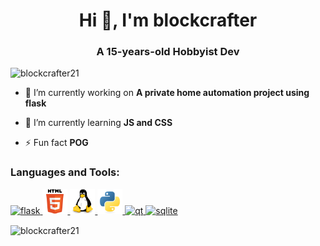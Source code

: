 <h1 align="center">Hi 👋, I'm blockcrafter</h1>
<h3 align="center">A 15-years-old Hobbyist Dev</h3>

<p align="left"> <img src="https://komarev.com/ghpvc/?username=blockcrafter21&label=Profile%20views&color=0e75b6&style=flat" alt="blockcrafter21" /> </p>

- 🔭 I’m currently working on **A private home automation project using flask**

- 🌱 I’m currently learning **JS and CSS**

- ⚡ Fun fact **POG**


<h3 align="left">Languages and Tools:</h3>
<p align="left"> <a href="https://flask.palletsprojects.com/" target="_blank"> <img src="https://www.vectorlogo.zone/logos/pocoo_flask/pocoo_flask-icon.svg" alt="flask" width="40" height="40"/> </a> <a href="https://www.w3.org/html/" target="_blank"> <img src="https://raw.githubusercontent.com/devicons/devicon/master/icons/html5/html5-original-wordmark.svg" alt="html5" width="40" height="40"/> </a> <a href="https://www.linux.org/" target="_blank"> <img src="https://raw.githubusercontent.com/devicons/devicon/master/icons/linux/linux-original.svg" alt="linux" width="40" height="40"/> </a> <a href="https://www.python.org" target="_blank"> <img src="https://raw.githubusercontent.com/devicons/devicon/master/icons/python/python-original.svg" alt="python" width="40" height="40"/> </a> <a href="https://www.qt.io/" target="_blank"> <img src="https://upload.wikimedia.org/wikipedia/commons/0/0b/Qt_logo_2016.svg" alt="qt" width="40" height="40"/> </a> <a href="https://www.sqlite.org/" target="_blank"> <img src="https://www.vectorlogo.zone/logos/sqlite/sqlite-icon.svg" alt="sqlite" width="40" height="40"/> </a> </p>

<p><img align="center" src="https://github-readme-stats.vercel.app/api/top-langs?username=blockcrafter21&show_icons=true&locale=en&layout=compact" alt="blockcrafter21" /></p>

